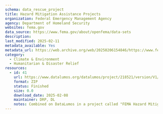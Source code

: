 ```yaml
---
schema: data_rescue_project 
title: Hazard Mitigation Assistance Projects
organization: Federal Emergency Management Agency
agency: Department of Homeland Security
websites: fema.gov
data_source: https://www.fema.gov/about/openfema/data-sets
description: 
last_modified: 2025-02-11
metadata_available: Yes
metadata_url: https://web.archive.org/web/20250206154846/https://www.fema.gov/openfema-data-page/hazard-mitigation-assistance-projects-v4
category:
  - Climate & Environment 
  - Humanitarian & Disaster Relief 
resources:
  - id: 41
    url: https://www.datalumos.org/datalumos/project/218521/version/V1/view
    format: ZIP
    status: Finished
    size: 0.0
    download_date: 2025-02-08
    maintainer: DRP, DL
    notes: Combined on DataLumos in a project called "FEMA Hazard Mitigation Assistance Data"
---
```


